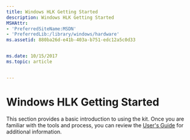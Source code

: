 ```yaml
---
title: Windows HLK Getting Started
description: Windows HLK Getting Started
MSHAttr:
- 'PreferredSiteName:MSDN'
- 'PreferredLib:/library/windows/hardware'
ms.assetid: 880ba26d-e41b-403a-b751-edc12a5c0d33


ms.date: 10/15/2017
ms.topic: article


---
```


# Windows HLK Getting Started


This section provides a basic introduction to using the kit. Once you are familiar with the tools and process, you can review the [User's Guide](../user/windows-hardware-lab-kit-user-s-guide.md) for additional information.


 

 






